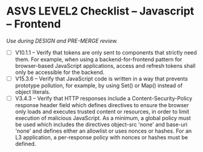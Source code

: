 # ASVS LEVEL2 Checklist – Javascript – Frontend

_Use during DESIGN and PRE-MERGE review._

- [ ] V10.1.1 – Verify that tokens are only sent to components that strictly need them. For example, when using a backend-for-frontend pattern for browser-based JavaScript applications, access and refresh tokens shall only be accessible for the backend.
- [ ] V15.3.6 – Verify that JavaScript code is written in a way that prevents prototype pollution, for example, by using Set() or Map() instead of object literals.
- [ ] V3.4.3 – Verify that HTTP responses include a Content-Security-Policy response header field which defines directives to ensure the browser only loads and executes trusted content or resources, in order to limit execution of malicious JavaScript. As a minimum, a global policy must be used which includes the directives object-src 'none' and base-uri 'none' and defines either an allowlist or uses nonces or hashes. For an L3 application, a per-response policy with nonces or hashes must be defined.
